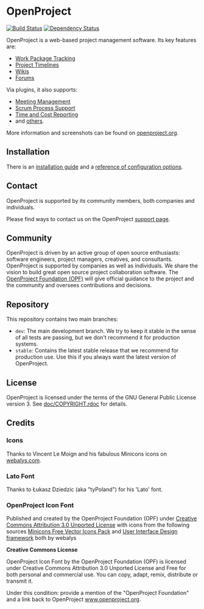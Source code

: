 # OpenProject

[<img src="https://travis-ci.org/opf/openproject.png?branch=stable" alt="Build Status" />](https://travis-ci.org/opf/openproject)
[<img src="https://gemnasium.com/opf/openproject.png" alt="Dependency Status" />](https://gemnasium.com/opf/openproject)

OpenProject is a web-based project management software. Its key features are:

* [Work Package Tracking](https://www.openproject.org/projects/openproject/wiki/Work_packages)
* [Project Timelines](https://www.openproject.org/projects/openproject/wiki/Timelines)
* [Wikis](https://www.openproject.org/projects/openproject/wiki/Wiki)
* [Forums](https://www.openproject.org/projects/openproject/wiki/Forums)

Via plugins, it also supports:

* [Meeting Management](https://www.openproject.org/projects/openproject/wiki/Meetings)
* [Scrum Process Support](https://www.openproject.org/projects/openproject/wiki/Agile_teams)
* [Time and Cost Reporting](https://www.openproject.org/projects/openproject/wiki/Time_and_Cost)
* and [others](https://www.openproject.org/projects/openproject/wiki/OpenProject_Plug-Ins).

More information and screenshots can be found on [openproject.org](https://www.openproject.org).

## Installation

There is an [installation guide](https://www.openproject.org/projects/openproject/wiki/Installation) and a [reference of configuration options](doc/CONFIGURATION.md).

## Contact

OpenProject is supported by its community members, both companies and individuals.

Please find ways to contact us on the OpenProject [support page](https://www.openproject.org/support).

## Community

OpenProject is driven by an active group of open source enthusiasts: software engineers, project managers, creatives, and consultants. OpenProject is supported by companies as well as individuals. We share the vision to build great open source project collaboration software.
The [OpenProject Foundation (OPF)](https://www.openproject.org/projects/openproject/wiki/OpenProject_Foundation) will give official guidance to the project and the community and oversees contributions and decisions.

## Repository

This repository contains two main branches:

* `dev`: The main development branch. We try to keep it stable in the sense of all tests are passing, but we don't recommend it for production systems.
* `stable`: Contains the latest stable release that we recommend for production use. Use this if you always want the latest version of OpenProject.

## License

OpenProject is licensed under the terms of the GNU General Public License version 3.
See [doc/COPYRIGHT.rdoc](doc/COPYRIGHT.rdoc) for details.

## Credits

### Icons

Thanks to Vincent Le Moign and his fabulous Minicons icons on [webalys.com](http://www.webalys.com/minicons/icons-free-pack.php).

### Lato Font

Thanks to Łukasz Dziedzic (aka "tyPoland") for his 'Lato' font.

### OpenProject Icon Font
Published and created by the OpenProject Foundation (OPF) under [Creative Commons Attribution 3.0 Unported License](http://creativecommons.org/licenses/by/3.0/)
with icons from the following sources
[Minicons Free Vector Icons Pack](http://www.webalys.com/minicons) and
[User Interface Design framework](http://www.webalys.com/design-interface-application-framework.php) both by webalys

**Creative Commons License**

OpenProject Icon Font by the OpenProject Foundation (OPF) is licensed under Creative Commons Attribution 3.0 Unported License
and Free for both personal and commercial use. You can copy, adapt, remix, distribute or transmit it.

Under this condition: provide a mention of the "OpenProject Foundation" and a link back to OpenProject www.openproject.org.

